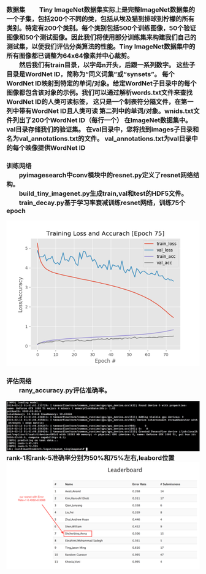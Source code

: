 <h3>数据集
&emsp;&emsp;Tiny ImageNet数据集实际上是完整ImageNet数据集的一个子集，包括200个不同的类，包括从埃及猫到排球到柠檬的所有类别。特定有200个类别。每个类别包括500个训练图像，50个验证图像和50个测试图像。因此我们将使用部分训练集来构建我们自己的测试集，以便我们评估分类算法的性能。Tiny ImageNet数据集中的所有图像都已调整为64x64像素并中心裁剪。<br/>
&emsp;&emsp;然后我们有train目录，以字母n开头，后跟一系列数字。 这些子目录是WordNet ID，简称为“同义词集”或“synsets”。 每个WordNet ID映射到特定的单词/对象。给定WordNet子目录中的每个图像都包含该对象的示例。我们可以通过解析words.txt文件来查找WordNet ID的人类可读标签， 这只是一个制表符分隔文件，在第一列中带有WordNet ID且人类可读 第二列中的单词/对象。wnids.txt文件列出了200个WordNet ID（每行一个） 在ImageNet数据集中。val目录存储我们的验证集。 在val目录中，您将找到images子目录和名为val_annotations.txt的文件。 val_annotations.txt为val目录中的每个映像提供WordNet ID<br/>
<h3>训练网络<br/>
&emsp;&emsp;pyimagesearch中conv模块中的resnet.py定义了resnet网络结构。<br/>
&emsp;&emsp;build_tiny_imagenet.py生成train,val和test的HDF5文件。<br/>
&emsp;&emsp;train_decay.py基于学习率衰减训练resnet网络，训练75个epoch <br/>

![](https://github.com/czwinner/DeepLearning/blob/master/resnet_tinyimagenet/output/2035.png)
<h3>评估网络<br/>
&emsp;&emsp;rany_accuracy.py评估准确率。
  
![](https://github.com/czwinner/DeepLearning/blob/master/resnet_tinyimagenet/output/%E5%B1%8F%E5%B9%95%E5%BF%AB%E7%85%A7%202019-02-13%20%E4%B8%8A%E5%8D%889.03.23.png)  
rank-1和rank-5准确率分别为50%和75%左右,leabord位置
![](https://github.com/czwinner/DeepLearning/blob/master/resnet_tinyimagenet/output/tiny_imagenet_Leaderboard.png)
